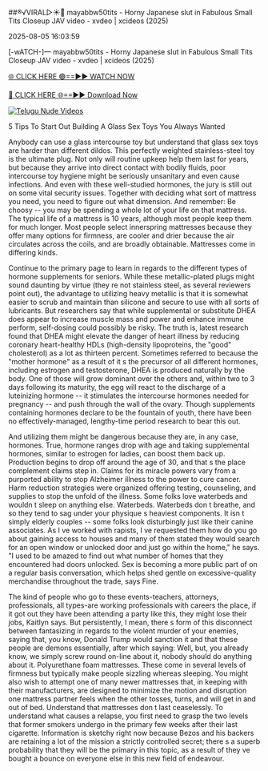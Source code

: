##®️√VIRAL▷☀️👄    mayabbw50tits - Horny Japanese slut in Fabulous Small Tits Closeup JAV video - xvdeo &#124; xcideos (2025)

2025-08-05 16:03:59



[-wATCH-]—    mayabbw50tits - Horny Japanese slut in Fabulous Small Tits Closeup JAV video - xvdeo &#124; xcideos (2025)

[🌐 CLICK HERE 🟢==►► WATCH NOW](https://www.youtucams.com/tracking/githubcom)

[🔴 CLICK HERE 🌐==►► Download Now](https://www.youtucams.com/tracking/githubcom)

[![Telugu Nude Videos](https://i.imgur.com/dJHk4Zq.gif)](https://www.youtucams.com/tracking/githubcom)



5 Tips To Start Out Building A Glass Sex Toys You Always Wanted

Anybody can use a glass intercourse toy but understand that glass sex toys are harder than different dildos. This perfectly weighted stainless-steel toy is the ultimate plug. Not only will routine upkeep help them last for years, but because they arrive into direct contact with bodily fluids, poor intercourse toy hygiene might be seriously unsanitary and even cause infections. And even with these well-studied hormones, the jury is still out on some vital security issues. Together with deciding what sort of mattress you need, you need to figure out what dimension. And remember: Be choosy -- you may be spending a whole lot of your life on that mattress. The typical life of a mattress is 10 years, although most people keep them for much longer. Most people select innerspring mattresses because they offer many options for firmness, are cooler and drier because the air circulates across the coils, and are broadly obtainable. Mattresses come in differing kinds.

Continue to the primary page to learn in regards to the different types of hormone supplements for seniors. While these metallic-plated plugs might sound daunting by virtue (they re not stainless steel, as several reviewers point out), the advantage to utilizing heavy metallic is that it is somewhat easier to scrub and maintain than silicone and secure to use with all sorts of lubricants. But researchers say that while supplemental or substitute DHEA does appear to increase muscle mass and power and enhance immune perform, self-dosing could possibly be risky. The truth is, latest research found that DHEA might elevate the danger of heart illness by reducing coronary heart-healthy HDLs (high-density lipoproteins, the "good" cholesterol) as a lot as thirteen percent. Sometimes referred to because the "mother hormone" as a result of it s the precursor of all different hormones, including estrogen and testosterone, DHEA is produced naturally by the body. One of those will grow dominant over the others and, within two to 3 days following its maturity, the egg will react to the discharge of a luteinizing hormone -- it stimulates the intercourse hormones needed for pregnancy -- and push through the wall of the ovary. Though supplements containing hormones declare to be the fountain of youth, there have been no effectively-managed, lengthy-time period research to bear this out.

And utilizing them might be dangerous because they are, in any case, hormones. True, hormone ranges drop with age and taking supplemental hormones, similar to estrogen for ladies, can boost them back up. Production begins to drop off around the age of 30, and that s the place complement claims step in. Claims for its miracle powers vary from a purported ability to stop Alzheimer illness to the power to cure cancer. Harm reduction strategies were organized offering testing, counseling, and supplies to stop the unfold of the illness. Some folks love waterbeds and wouldn t sleep on anything else. Waterbeds. Waterbeds don t breathe, and so they tend to sag under your physique s heaviest components. It isn t simply elderly couples -- some folks look disturbingly just like their canine associates. As I ve worked with rapists, I ve requested them how do you go about gaining access to houses and many of them stated they would search for an open window or unlocked door and just go within the home," he says. "I used to be amazed to find out what number of homes that they encountered had doors unlocked.  Sex is becoming a more public part of on a regular basis conversation, which helps shed gentle on excessive-quality merchandise throughout the trade,  says Fine.

 The kind of people who go to these events-teachers, attorneys, professionals, all types-are working professionals with careers the place, if it got out they have been attending a party like this, they might lose their jobs,  Kaitlyn says. But persistently, I mean, there s form of this disconnect between fantasizing in regards to the violent murder of your enemies, saying that, you know, Donald Trump would sanction it and that these people are demons essentially, after which saying: Well, but, you already know, we simply screw round on-line about it, nobody should do anything about it. Polyurethane foam mattresses. These come in several levels of firmness but typically make people sizzling whereas sleeping. You might also wish to attempt one of many newer mattresses that, in keeping with their manufacturers, are designed to minimize the motion and disruption one mattress partner feels when the other tosses, turns, and will get in and out of bed. Understand that mattresses don t last ceaselessly. To understand what causes a relapse, you first need to grasp the two levels that former smokers undergo in the primary few weeks after their last cigarette. Information is sketchy right now because Bezos and his backers are retaining a lot of the mission a strictly controlled secret; there s a superb probability that they will be the primary in this topic, as a result of they ve bought a bounce on everyone else in this new field of endeavour.
